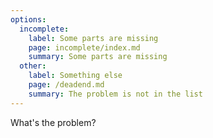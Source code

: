 ```yaml
---
options:
  incomplete:
    label: Some parts are missing
    page: incomplete/index.md
    summary: Some parts are missing
  other:
    label: Something else
    page: /deadend.md
    summary: The problem is not in the list
---
```


What's the problem?
